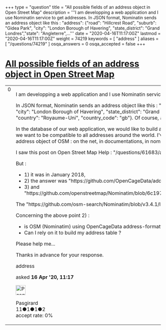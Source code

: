 +++
type = "question"
title = "All possible fields of an address object in Open Street Map"
description = '''I am developping a web application and I use Nominatin service to get addresses.  In JSON format, Nominatin sends an address object like this : &quot;address&quot;: {&quot;road&quot;: &quot;Hillcrest Road&quot;, &quot;suburb&quot;: &quot;Gidea Park&quot;, &quot;city&quot;: &quot;London Borough of Havering&quot;, &quot;state_district&quot;: &quot;Grand Londres&quot;,&quot;state&quot;: &quot;Angleterre&quot;,...'''
date = "2020-04-16T11:17:00Z"
lastmod = "2020-04-16T11:17:00Z"
weight = 74219
keywords = [ "address" ]
aliases = [ "/questions/74219" ]
osqa_answers = 0
osqa_accepted = false
+++

<div class="headNormal">

# [All possible fields of an address object in Open Street Map](/questions/74219/all-possible-fields-of-an-address-object-in-open-street-map)

</div>

<div id="main-body">

<div id="askform">

<table id="question-table" style="width:100%;">
<colgroup>
<col style="width: 50%" />
<col style="width: 50%" />
</colgroup>
<tbody>
<tr>
<td style="width: 30px; vertical-align: top"><div class="vote-buttons">
<span id="post-74219-upvote" class="ajax-command post-vote up" rel="nofollow" title="I like this post (click again to cancel)"> </span>
<div id="post-74219-score" class="post-score" title="current number of votes">
0
</div>
<span id="post-74219-downvote" class="ajax-command post-vote down" rel="nofollow" title="I dont like this post (click again to cancel)"> </span> <span id="favorite-mark" class="ajax-command favorite-mark" rel="nofollow" title="mark/unmark this question as favorite (click again to cancel)"> </span>
<div id="favorite-count" class="favorite-count">
&#10;</div>
</div></td>
<td><div id="item-right">
<div class="question-body">
<p>I am developping a web application and I use Nominatin service to get addresses.</p>
<p>In JSON format, Nominatin sends an address object like this : "address": {"road": "Hillcrest Road", "suburb": "Gidea Park", "city": "London Borough of Havering", "state_district": "Grand Londres","state": "Angleterre", "postcode": "RM11 1EA", "country": "Royaume-Uni", "country_code": "gb"}. Of course, address fields change depending on the country.</p>
<p>In the database of our web application, we would like to build a table to store all fields of an address object of OSM, because we want to be compatible to all addresses around the world. I've been looking for days, for the list of all fields contained in an address object of OSM : on the net, in documentations, in nominatim and osm2pgsql code.</p>
<p>I saw this post on Open Street Map Help : "/questions/61683/all-possible-fields-of-address-object".</p>
<p>But :</p>
<ul>
<li>1) it was in January 2018,</li>
<li>2) the answer was "https://github.com/OpenCageData/address-formatting/blob/master/conf/components.yaml"</li>
<li>3) and "https://github.com/openstreetmap/Nominatim/blob/6c1977b448e8b195bf96b6144674ffe0527e79de/lib/lib.php#L63"</li>
</ul>
<p>The "https://github.com/osm-search/Nominatim/blob/v3.4.1/lib/lib.php" is different than witch I quoted above in point 3).</p>
<p>Concerning the above point 2) :</p>
<ul>
<li>is OSM (Nominatim) using OpenCageData address-formatting ?</li>
<li>Can I rely on it to build my address table ?</li>
</ul>
<p>Please help me...</p>
<p>Thanks in advance for your response.</p>
</div>
<div id="question-tags" class="tags-container tags">
<span class="post-tag tag-link-address" rel="tag" title="see questions tagged &#39;address&#39;">address</span>
</div>
<div id="question-controls" class="post-controls">
&#10;</div>
<div class="post-update-info-container">
<div class="post-update-info post-update-info-user">
<p>asked <strong>16 Apr '20, 11:17</strong></p>
<img src="https://secure.gravatar.com/avatar/cbcf16c73a5b3d0f232fb49ea8d084d0?s=32&amp;d=identicon&amp;r=g" class="gravatar" width="32" height="32" alt="Pasgirard&#39;s gravatar image" />
<p><span>Pasgirard</span><br />
<span class="score" title="11 reputation points">11</span><span title="1 badges"><span class="badge1">●</span><span class="badgecount">1</span></span><span title="1 badges"><span class="silver">●</span><span class="badgecount">1</span></span><span title="2 badges"><span class="bronze">●</span><span class="badgecount">2</span></span><br />
<span class="accept_rate" title="Rate of the user&#39;s accepted answers">accept rate:</span> <span title="Pasgirard has no accepted answers">0%</span></p>
</div>
</div>
<div id="comments-container-74219" class="comments-container">
&#10;</div>
<div id="comment-tools-74219" class="comment-tools">
&#10;</div>
<div class="clear">
&#10;</div>
<div id="comment-74219-form-container" class="comment-form-container">
&#10;</div>
<div class="clear">
&#10;</div>
</div></td>
</tr>
</tbody>
</table>

</div>

</div>

